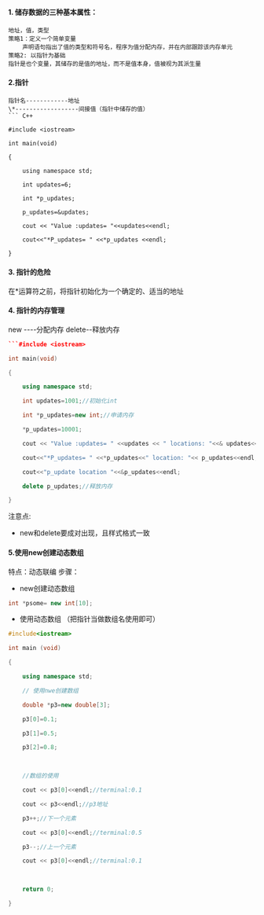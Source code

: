 #### 1. 储存数据的三种基本属性：
	地址，值，类型
	策略1：定义一个简单变量
		声明语句指出了值的类型和符号名，程序为值分配内存，并在内部跟踪该内存单元
	策略2: 以指针为基础
	指针是也个变量，其储存的是值的地址，而不是值本身，值被视为其派生量
####  2.指针
	指针名------------地址
	\*------------------间接值（指针中储存的值）
	``` C++
```
#include <iostream>

int main(void)

{

    using namespace std;

    int updates=6;

    int *p_updates;

    p_updates=&updates;

    cout << "Value :updates= "<<updates<<endl;

    cout<<"*P_updates= " <<*p_updates <<endl;

}
```
#### 3. 指针的危险
在\*运算符之前，将指针初始化为一个确定的、适当的地址
#### 4. 指针的内存管理
new ----分配内存
delete--释放内存
```c++
```#include <iostream>

int main(void)

{

    using namespace std;

    int updates=1001;//初始化int

    int *p_updates=new int;//申请内存

    *p_updates=10001;

    cout << "Value :updates= " <<updates << " locations: "<<& updates<< endl;

    cout<<"*P_updates= " <<*p_updates<<" location: "<< p_updates<<endl;

    cout<<"p_update location "<<&p_updates<<endl;

    delete p_updates;//释放内存

}
```
注意点:
- new和delete要成对出现，且样式格式一致

#### 5.使用new创建动态数组
特点：动态联编
步骤：
- new创建动态数组
```C++
int *psome= new int[10];
```
- 使用动态数组
（把指针当做数组名使用即可）
```c++
#include<iostream>

int main (void)

{

    using namespace std;

    // 使用nwe创建数组

    double *p3=new double[3];

    p3[0]=0.1;

    p3[1]=0.5;

    p3[2]=0.8;

  

    //数组的使用

    cout << p3[0]<<endl;//terminal:0.1

    cout << p3<<endl;//p3地址

    p3++;//下一个元素

    cout << p3[0]<<endl;//terminal:0.5

    p3--;//上一个元素

    cout << p3[0]<<endl;//terminal:0.1

  

    return 0;

}
```




